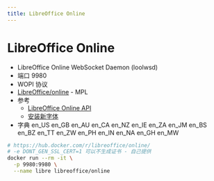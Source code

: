 ```yaml
---
title: LibreOffice Online
---
```


# LibreOffice Online

- LibreOffice Online WebSocket Daemon (loolwsd)
- 端口 9980
- WOPI 协议
- [LibreOffice/online](https://github.com/LibreOffice/online) - MPL
- 参考
  - [LibreOffice Online API](https://github.com/LibreOffice/online/blob/master/wsd/reference.md)
  - [安装新字体](https://help.nextcloud.com/t/installing-new-fonts-in-collabora/22758)
- 字典 en_US en_GB en_AU en_CA en_NZ en_IE en_ZA en_JM en_BS en_BZ en_TT en_ZW en_PH en_IN en_NA en_GH en_MW

```bash
# https://hub.docker.com/r/libreoffice/online/
# -e DONT_GEN_SSL_CERT=1 可以不生成证书 - 自己提供
docker run --rm -it \
  -p 9980:9980 \
  --name libre libreoffice/online
```
